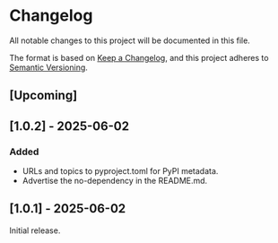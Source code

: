 # Changelog
All notable changes to this project will be documented in this file.

The format is based on [Keep a Changelog](https://keepachangelog.com/en/1.1.0/),
and this project adheres to [Semantic Versioning](https://semver.org/spec/v2.0.0.html).


## [Upcoming]

## [1.0.2] - 2025-06-02
### Added
- URLs and topics to pyproject.toml for PyPI metadata.
- Advertise the no-dependency in the README.md.

## [1.0.1] - 2025-06-02
Initial release.

